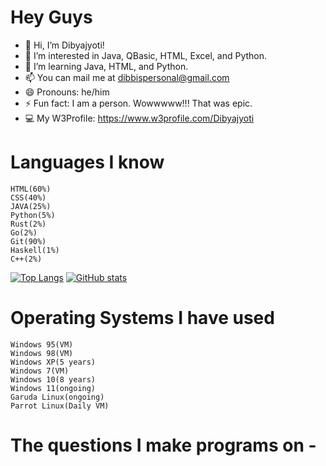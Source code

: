 # Hey Guys 

- 👋 Hi, I’m Dibyajyoti!
- 👀 I’m interested in Java, QBasic, HTML, Excel, and Python.
- 🌱 I’m learning Java, HTML, and Python.
- 📫 You can mail me at dibbispersonal@gmail.com
- 😄 Pronouns: he/him
- ⚡ Fun fact: I am a person. Wowwwww!!! That was epic.
- 💻 My W3Profile: https://www.w3profile.com/Dibyajyoti

# Languages I know

    HTML(60%)
    CSS(40%)
    JAVA(25%)
    Python(5%)
    Rust(2%)
    Go(2%)
    Git(90%)
    Haskell(1%)
    C++(2%)
[![Top Langs](https://github-readme-stats.vercel.app/api/top-langs/?username=DibyajyotiBiswal57&theme=transparent&show_icons=true)](https://github.com/anuraghazra/github-readme-stats)
[![GitHub stats](https://github-readme-stats.vercel.app/api?username=DibyajyotiBiswal57&theme=transparent&show_icons=true)](https://github.com/anuraghazra/github-readme-stats)

# Operating Systems I have used 
    
    Windows 95(VM)
    Windows 98(VM)
    Windows XP(5 years)
    Windows 7(VM)
    Windows 10(8 years)
    Windows 11(ongoing)
    Garuda Linux(ongoing)
    Parrot Linux(Daily VM)

# The questions I make programs on -



<!---
DibyajyotiBiswal57/DibyajyotiBiswal57 is a ✨ special ✨ repository because its `README.md` (this file) appears on your GitHub profile.
You can click the Preview link to take a look at your changes.
--->
